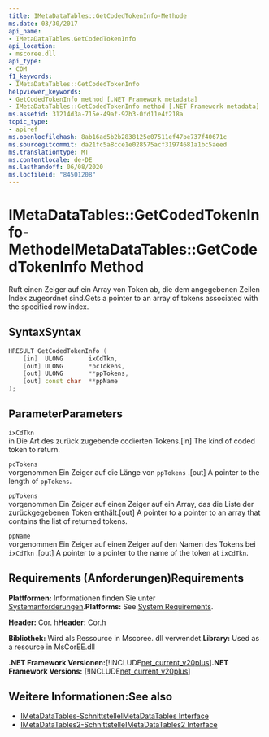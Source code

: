 ```yaml
---
title: IMetaDataTables::GetCodedTokenInfo-Methode
ms.date: 03/30/2017
api_name:
- IMetaDataTables.GetCodedTokenInfo
api_location:
- mscoree.dll
api_type:
- COM
f1_keywords:
- IMetaDataTables::GetCodedTokenInfo
helpviewer_keywords:
- GetCodedTokenInfo method [.NET Framework metadata]
- IMetaDataTables::GetCodedTokenInfo method [.NET Framework metadata]
ms.assetid: 31214d3a-715e-49af-92b3-0fd11e4f218a
topic_type:
- apiref
ms.openlocfilehash: 8ab16ad5b2b2838125e07511ef47be737f40671c
ms.sourcegitcommit: da21fc5a8cce1e028575acf31974681a1bc5aeed
ms.translationtype: MT
ms.contentlocale: de-DE
ms.lasthandoff: 06/08/2020
ms.locfileid: "84501208"
---
```

# <a name="imetadatatablesgetcodedtokeninfo-method"></a><span data-ttu-id="05bab-102">IMetaDataTables::GetCodedTokenInfo-Methode</span><span class="sxs-lookup"><span data-stu-id="05bab-102">IMetaDataTables::GetCodedTokenInfo Method</span></span>
<span data-ttu-id="05bab-103">Ruft einen Zeiger auf ein Array von Token ab, die dem angegebenen Zeilen Index zugeordnet sind.</span><span class="sxs-lookup"><span data-stu-id="05bab-103">Gets a pointer to an array of tokens associated with the specified row index.</span></span>  
  
## <a name="syntax"></a><span data-ttu-id="05bab-104">Syntax</span><span class="sxs-lookup"><span data-stu-id="05bab-104">Syntax</span></span>  
  
```cpp  
HRESULT GetCodedTokenInfo (
    [in]  ULONG       ixCdTkn,  
    [out] ULONG       *pcTokens,  
    [out] ULONG       **ppTokens,  
    [out] const char  **ppName  
);  
```  
  
## <a name="parameters"></a><span data-ttu-id="05bab-105">Parameter</span><span class="sxs-lookup"><span data-stu-id="05bab-105">Parameters</span></span>  
 `ixCdTkn`  
 <span data-ttu-id="05bab-106">in Die Art des zurück zugebende codierten Tokens.</span><span class="sxs-lookup"><span data-stu-id="05bab-106">[in] The kind of coded token to return.</span></span>  
  
 `pcTokens`  
 <span data-ttu-id="05bab-107">vorgenommen Ein Zeiger auf die Länge von `ppTokens` .</span><span class="sxs-lookup"><span data-stu-id="05bab-107">[out] A pointer to the length of `ppTokens`.</span></span>  
  
 `ppTokens`  
 <span data-ttu-id="05bab-108">vorgenommen Ein Zeiger auf einen Zeiger auf ein Array, das die Liste der zurückgegebenen Token enthält.</span><span class="sxs-lookup"><span data-stu-id="05bab-108">[out] A pointer to a pointer to an array that contains the list of returned tokens.</span></span>  
  
 `ppName`  
 <span data-ttu-id="05bab-109">vorgenommen Ein Zeiger auf einen Zeiger auf den Namen des Tokens bei `ixCdTkn` .</span><span class="sxs-lookup"><span data-stu-id="05bab-109">[out] A pointer to a pointer to the name of the token at `ixCdTkn`.</span></span>  
  
## <a name="requirements"></a><span data-ttu-id="05bab-110">Requirements (Anforderungen)</span><span class="sxs-lookup"><span data-stu-id="05bab-110">Requirements</span></span>  
 <span data-ttu-id="05bab-111">**Plattformen:** Informationen finden Sie unter [Systemanforderungen](../../get-started/system-requirements.md).</span><span class="sxs-lookup"><span data-stu-id="05bab-111">**Platforms:** See [System Requirements](../../get-started/system-requirements.md).</span></span>  
  
 <span data-ttu-id="05bab-112">**Header:** Cor. h</span><span class="sxs-lookup"><span data-stu-id="05bab-112">**Header:** Cor.h</span></span>  
  
 <span data-ttu-id="05bab-113">**Bibliothek:** Wird als Ressource in Mscoree. dll verwendet.</span><span class="sxs-lookup"><span data-stu-id="05bab-113">**Library:** Used as a resource in MsCorEE.dll</span></span>  
  
 <span data-ttu-id="05bab-114">**.NET Framework Versionen:**[!INCLUDE[net_current_v20plus](../../../../includes/net-current-v20plus-md.md)]</span><span class="sxs-lookup"><span data-stu-id="05bab-114">**.NET Framework Versions:** [!INCLUDE[net_current_v20plus](../../../../includes/net-current-v20plus-md.md)]</span></span>  
  
## <a name="see-also"></a><span data-ttu-id="05bab-115">Weitere Informationen:</span><span class="sxs-lookup"><span data-stu-id="05bab-115">See also</span></span>

- [<span data-ttu-id="05bab-116">IMetaDataTables-Schnittstelle</span><span class="sxs-lookup"><span data-stu-id="05bab-116">IMetaDataTables Interface</span></span>](imetadatatables-interface.md)
- [<span data-ttu-id="05bab-117">IMetaDataTables2-Schnittstelle</span><span class="sxs-lookup"><span data-stu-id="05bab-117">IMetaDataTables2 Interface</span></span>](imetadatatables2-interface.md)
